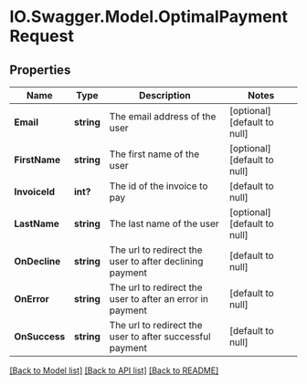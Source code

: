 # IO.Swagger.Model.OptimalPaymentRequest
## Properties

Name | Type | Description | Notes
------------ | ------------- | ------------- | -------------
**Email** | **string** | The email address of the user | [optional] [default to null]
**FirstName** | **string** | The first name of the user | [optional] [default to null]
**InvoiceId** | **int?** | The id of the invoice to pay | [default to null]
**LastName** | **string** | The last name of the user | [optional] [default to null]
**OnDecline** | **string** | The url to redirect the user to after declining payment | [default to null]
**OnError** | **string** | The url to redirect the user to after an error in payment | [default to null]
**OnSuccess** | **string** | The url to redirect the user to after successful payment | [default to null]

[[Back to Model list]](../README.md#documentation-for-models) [[Back to API list]](../README.md#documentation-for-api-endpoints) [[Back to README]](../README.md)

